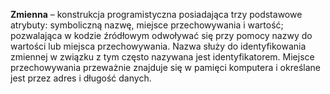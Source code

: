 **Zmienna** – konstrukcja programistyczna posiadająca trzy podstawowe atrybuty: symboliczną nazwę, miejsce przechowywania i wartość; pozwalająca w kodzie źródłowym odwoływać się przy pomocy nazwy do wartości lub miejsca przechowywania. Nazwa służy do identyfikowania zmiennej w związku z tym często nazywana jest identyfikatorem. Miejsce przechowywania przeważnie znajduje się w pamięci komputera i określane jest przez adres i długość danych. 